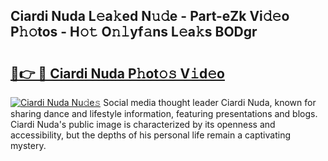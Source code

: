 ## Ciardi Nuda L𝚎a𝚔ed N𝚞𝚍e - Part-eZk Vi𝚍𝚎o P𝚑𝚘tos - H𝚘𝚝 O𝚗𝚕yf𝚊ns L𝚎a𝚔s BODgr

# <h2><a href="http://kf3bsq.oniu.top/?m=Ciardi+Nuda">🔗👉 🔴 Ciardi Nuda P𝚑ot𝚘𝚜 V𝚒d𝚎o</a></h2>

[![Ciardi Nuda Nu𝚍e𝚜](https://i.imgur.com/0qMVB7G.gif)](http://kf3bsq.oniu.top/?m=Ciardi+Nuda)
Social media thought leader Ciardi Nuda, known for sharing dance and lifestyle information, featuring presentations and blogs. Ciardi Nuda's public image is characterized by its openness and accessibility, but the depths of his personal life remain a captivating mystery.  
